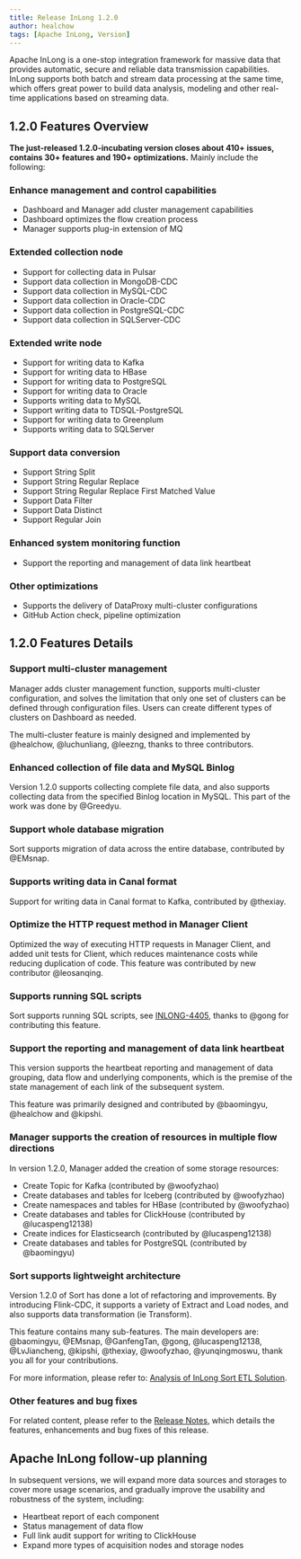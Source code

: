 ```yaml
---
title: Release InLong 1.2.0
author: healchow
tags: [Apache InLong, Version]
---
```


Apache InLong is a one-stop integration framework for massive data that provides automatic, secure and reliable data transmission capabilities.
InLong supports both batch and stream data processing at the same time, which offers great power to build data analysis, modeling and other real-time applications based on streaming data.

<!--truncate-->

## 1.2.0 Features Overview
**The just-released 1.2.0-incubating version closes about 410+ issues, contains 30+ features and 190+ optimizations.**
Mainly include the following:

### Enhance management and control capabilities
- Dashboard and Manager add cluster management capabilities
- Dashboard optimizes the flow creation process
- Manager supports plug-in extension of MQ

### Extended collection node
- Support for collecting data in Pulsar
- Support data collection in MongoDB-CDC
- Support data collection in MySQL-CDC
- Support data collection in Oracle-CDC
- Support data collection in PostgreSQL-CDC
- Support data collection in SQLServer-CDC

### Extended write node
- Support for writing data to Kafka
- Support for writing data to HBase
- Support for writing data to PostgreSQL
- Support for writing data to Oracle
- Supports writing data to MySQL
- Support writing data to TDSQL-PostgreSQL
- Support for writing data to Greenplum
- Supports writing data to SQLServer

### Support data conversion
- Support String Split
- Support String Regular Replace
- Support String Regular Replace First Matched Value
- Support Data Filter
- Support Data Distinct
- Support Regular Join

### Enhanced system monitoring function
- Support the reporting and management of data link heartbeat

### Other optimizations
- Supports the delivery of DataProxy multi-cluster configurations
- GitHub Action check, pipeline optimization

## 1.2.0 Features Details

### Support multi-cluster management
Manager adds cluster management function, supports multi-cluster configuration, and solves the limitation that only one set of clusters can be defined through configuration files.
Users can create different types of clusters on Dashboard as needed.

The multi-cluster feature is mainly designed and implemented by @healchow, @luchunliang, @leezng, thanks to three contributors.

### Enhanced collection of file data and MySQL Binlog
Version 1.2.0 supports collecting complete file data, and also supports collecting data from the specified Binlog location in MySQL. This part of the work was done by @Greedyu.

### Support whole database migration
Sort supports migration of data across the entire database, contributed by @EMsnap.

### Supports writing data in Canal format
Support for writing data in Canal format to Kafka, contributed by @thexiay.

### Optimize the HTTP request method in Manager Client
Optimized the way of executing HTTP requests in Manager Client, and added unit tests for Client, which reduces maintenance costs while reducing duplication of code.
This feature was contributed by new contributor @leosanqing.

### Supports running SQL scripts
Sort supports running SQL scripts, see [INLONG-4405](https://github.com/apache/inlong/issues/4405), thanks to @gong for contributing this feature.

### Support the reporting and management of data link heartbeat
This version supports the heartbeat reporting and management of data grouping, data flow and underlying components, which is the premise of the state management of each link of the subsequent system.

This feature was primarily designed and contributed by @baomingyu, @healchow and @kipshi.

### Manager supports the creation of resources in multiple flow directions
In version 1.2.0, Manager added the creation of some storage resources:

- Create Topic for Kafka (contributed by @woofyzhao)
- Create databases and tables for Iceberg (contributed by @woofyzhao)
- Create namespaces and tables for HBase (contributed by @woofyzhao)
- Create databases and tables for ClickHouse (contributed by @lucaspeng12138)
- Create indices for Elasticsearch (contributed by @lucaspeng12138)
- Create databases and tables for PostgreSQL (contributed by @baomingyu)

### Sort supports lightweight architecture
Version 1.2.0 of Sort has done a lot of refactoring and improvements.
By introducing Flink-CDC, it supports a variety of Extract and Load nodes, and also supports data transformation (ie Transform).

This feature contains many sub-features. The main developers are:
@baomingyu, @EMsnap, @GanfengTan, @gong, @lucaspeng12138, @LvJiancheng, @kipshi, @thexiay, @woofyzhao, @yunqingmoswu, thank you all for your contributions.

For more information, please refer to: [Analysis of InLong Sort ETL Solution](2022-06-16-inlong-sort-etl.md).

### Other features and bug fixes
For related content, please refer to the [Release Notes](https://github.com/apache/inlong/blob/master/CHANGES.md), which details the features, enhancements and bug fixes of this release.

## Apache InLong follow-up planning

In subsequent versions, we will expand more data sources and storages to cover more usage scenarios, and gradually improve the usability and robustness of the system, including:

- Heartbeat report of each component
- Status management of data flow
- Full link audit support for writing to ClickHouse
- Expand more types of acquisition nodes and storage nodes
